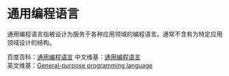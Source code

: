 # 通用编程语言

通用编程语言指被设计为服务于各种应用领域的编程语言。通常不含有为特定应用领域设计的结构。

百度百科：[通用编程语言](https://baike.baidu.com/item/通用编程语言)
中文维基：[通用编程语言](https://zh.wikipedia.org/wiki/通用编程语言)  
英文维基：[General-purpose programming language](https://en.wikipedia.org/wiki/General-purpose_programming_language)

